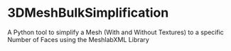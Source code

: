 # 3DMeshBulkSimplification
A Python tool to simplify a Mesh (With and Without Textures) to a specific Number of Faces using the MeshlabXML Library
